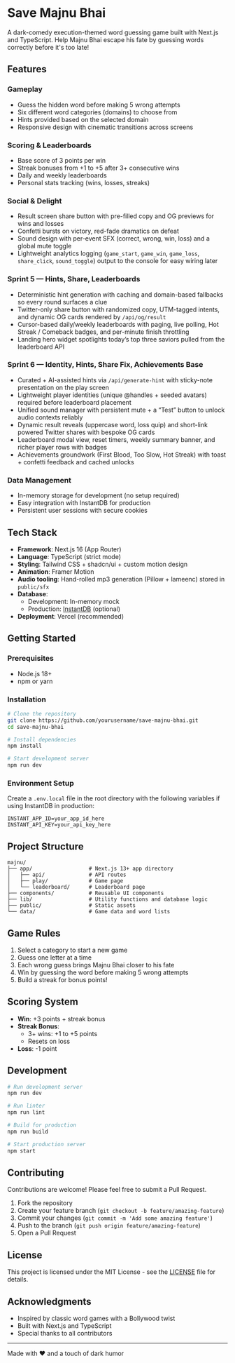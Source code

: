 # Save Majnu Bhai 

A dark-comedy execution-themed word guessing game built with Next.js and TypeScript. Help Majnu Bhai escape his fate by guessing words correctly before it's too late!

## Features

### Gameplay
- Guess the hidden word before making 5 wrong attempts
- Six different word categories (domains) to choose from
- Hints provided based on the selected domain
- Responsive design with cinematic transitions across screens

### Scoring & Leaderboards
- Base score of 3 points per win
- Streak bonuses from +1 to +5 after 3+ consecutive wins
- Daily and weekly leaderboards
- Personal stats tracking (wins, losses, streaks)

### Social & Delight
- Result screen share button with pre-filled copy and OG previews for wins and losses
- Confetti bursts on victory, red-fade dramatics on defeat
- Sound design with per-event SFX (correct, wrong, win, loss) and a global mute toggle
- Lightweight analytics logging (`game_start`, `game_win`, `game_loss`, `share_click`, `sound_toggle`) output to the console for easy wiring later

### Sprint 5 — Hints, Share, Leaderboards
- Deterministic hint generation with caching and domain-based fallbacks so every round surfaces a clue
- Twitter-only share button with randomized copy, UTM-tagged intents, and dynamic OG cards rendered by `/api/og/result`
- Cursor-based daily/weekly leaderboards with paging, live polling, Hot Streak / Comeback badges, and per-minute finish throttling
- Landing hero widget spotlights today’s top three saviors pulled from the leaderboard API

### Sprint 6 — Identity, Hints, Share Fix, Achievements Base
- Curated + AI-assisted hints via `/api/generate-hint` with sticky-note presentation on the play screen
- Lightweight player identities (unique @handles + seeded avatars) required before leaderboard placement
- Unified sound manager with persistent mute + a “Test” button to unlock audio contexts reliably
- Dynamic result reveals (uppercase word, loss quip) and short-link powered Twitter shares with bespoke OG cards
- Leaderboard modal view, reset timers, weekly summary banner, and richer player rows with badges
- Achievements groundwork (First Blood, Too Slow, Hot Streak) with toast + confetti feedback and cached unlocks

### Data Management
- In-memory storage for development (no setup required)
- Easy integration with InstantDB for production
- Persistent user sessions with secure cookies

## Tech Stack

- **Framework**: Next.js 16 (App Router)
- **Language**: TypeScript (strict mode)
- **Styling**: Tailwind CSS + shadcn/ui + custom motion design
- **Animation**: Framer Motion
- **Audio tooling**: Hand-rolled mp3 generation (Pillow + lameenc) stored in `public/sfx`
- **Database**: 
  - Development: In-memory mock
  - Production: [InstantDB](https://instantdb.com/) (optional)
- **Deployment**: Vercel (recommended)

## Getting Started

### Prerequisites
- Node.js 18+
- npm or yarn

### Installation
```bash
# Clone the repository
git clone https://github.com/yourusername/save-majnu-bhai.git
cd save-majnu-bhai

# Install dependencies
npm install

# Start development server
npm run dev
```

### Environment Setup
Create a `.env.local` file in the root directory with the following variables if using InstantDB in production:
```env
INSTANT_APP_ID=your_app_id_here
INSTANT_API_KEY=your_api_key_here
```

## Project Structure

```
majnu/
├── app/                  # Next.js 13+ app directory
│   ├── api/              # API routes
│   ├── play/             # Game page
│   └── leaderboard/      # Leaderboard page
├── components/           # Reusable UI components
├── lib/                  # Utility functions and database logic
├── public/               # Static assets
└── data/                 # Game data and word lists
```

## Game Rules

1. Select a category to start a new game
2. Guess one letter at a time
3. Each wrong guess brings Majnu Bhai closer to his fate
4. Win by guessing the word before making 5 wrong attempts
5. Build a streak for bonus points!

## Scoring System

- **Win**: +3 points + streak bonus
- **Streak Bonus**: 
  - 3+ wins: +1 to +5 points
  - Resets on loss
- **Loss**: -1 point

## Development

```bash
# Run development server
npm run dev

# Run linter
npm run lint

# Build for production
npm run build

# Start production server
npm start
```

## Contributing

Contributions are welcome! Please feel free to submit a Pull Request.

1. Fork the repository
2. Create your feature branch (`git checkout -b feature/amazing-feature`)
3. Commit your changes (`git commit -m 'Add some amazing feature'`)
4. Push to the branch (`git push origin feature/amazing-feature`)
5. Open a Pull Request

## License

This project is licensed under the MIT License - see the [LICENSE](LICENSE) file for details.

## Acknowledgments

- Inspired by classic word games with a Bollywood twist
- Built with Next.js and TypeScript
- Special thanks to all contributors

---

Made with ❤️ and a touch of dark humor
